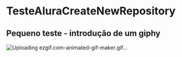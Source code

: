 # TesteAluraCreateNewRepository

## Pequeno teste - introdução de um giphy

![Uploading ezgif.com-animated-gif-maker.gif…]()
